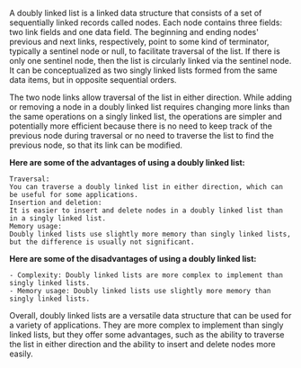 A doubly linked list is a linked data structure that consists of a set of sequentially linked records called nodes. Each node contains three fields: two link fields and one data field. The beginning and ending nodes' previous and next links, respectively, point to some kind of terminator, typically a sentinel node or null, to facilitate traversal of the list. If there is only one sentinel node, then the list is circularly linked via the sentinel node. It can be conceptualized as two singly linked lists formed from the same data items, but in opposite sequential orders.

The two node links allow traversal of the list in either direction. While adding or removing a node in a doubly linked list requires changing more links than the same operations on a singly linked list, the operations are simpler and potentially more efficient because there is no need to keep track of the previous node during traversal or no need to traverse the list to find the previous node, so that its link can be modified.

**Here are some of the advantages of using a doubly linked list:**

    Traversal:
    You can traverse a doubly linked list in either direction, which can be useful for some applications.
    Insertion and deletion:
    It is easier to insert and delete nodes in a doubly linked list than in a singly linked list.
    Memory usage:
    Doubly linked lists use slightly more memory than singly linked lists, but the difference is usually not significant.

**Here are some of the disadvantages of using a doubly linked list:**

    - Complexity: Doubly linked lists are more complex to implement than singly linked lists.
    - Memory usage: Doubly linked lists use slightly more memory than singly linked lists.

Overall, doubly linked lists are a versatile data structure that can be used for a variety of applications. They are more complex to implement than singly linked lists, but they offer some advantages, such as the ability to traverse the list in either direction and the ability to insert and delete nodes more easily.